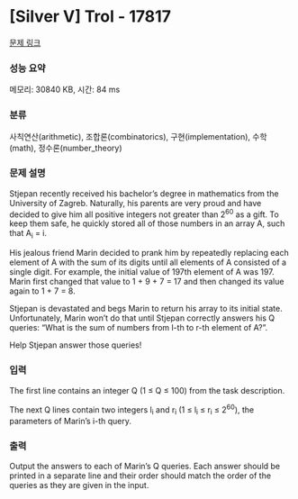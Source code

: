# [Silver V] Trol - 17817 

[문제 링크](https://www.acmicpc.net/problem/17817) 

### 성능 요약

메모리: 30840 KB, 시간: 84 ms

### 분류

사칙연산(arithmetic), 조합론(combinatorics), 구현(implementation), 수학(math), 정수론(number_theory)

### 문제 설명

<p>Stjepan recently received his bachelor’s degree in mathematics from the University of Zagreb. Naturally, his parents are very proud and have decided to give him all positive integers not greater than 2<sup>60</sup> as a gift. To keep them safe, he quickly stored all of those numbers in an array A, such that A<sub>i</sub> = i.</p>

<p>His jealous friend Marin decided to prank him by repeatedly replacing each element of A with the sum of its digits until all elements of A consisted of a single digit. For example, the initial value of 197th element of A was 197. Marin first changed that value to 1 + 9 + 7 = 17 and then changed its value again to 1 + 7 = 8.</p>

<p>Stjepan is devastated and begs Marin to return his array to its initial state. Unfortunately, Marin won’t do that until Stjepan correctly answers his Q queries: “What is the sum of numbers from l-th to r-th element of A?”.</p>

<p>Help Stjepan answer those queries!</p>

### 입력 

 <p>The first line contains an integer Q (1 ≤ Q ≤ 100) from the task description.</p>

<p>The next Q lines contain two integers l<sub>i</sub> and r<sub>i</sub> (1 ≤ l<sub>i</sub> ≤ r<sub>i</sub> ≤ 2<sup>60</sup>), the parameters of Marin’s i-th query.</p>

### 출력 

 <p>Output the answers to each of Marin’s Q queries. Each answer should be printed in a separate line and their order should match the order of the queries as they are given in the input.</p>

